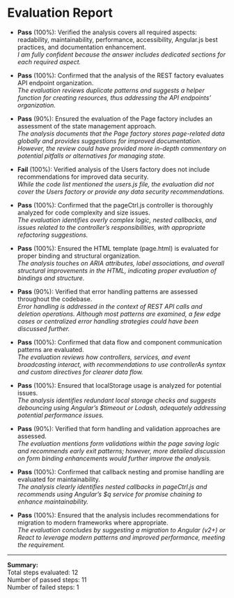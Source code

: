 # Evaluation Report

- **Pass** (100%): Verified the analysis covers all required aspects: readability, maintainability, performance, accessibility, Angular.js best practices, and documentation enhancement.  
  *I am fully confident because the answer includes dedicated sections for each required aspect.*

- **Pass** (100%): Confirmed that the analysis of the REST factory evaluates API endpoint organization.  
  *The evaluation reviews duplicate patterns and suggests a helper function for creating resources, thus addressing the API endpoints’ organization.*

- **Pass** (90%): Ensured the evaluation of the Page factory includes an assessment of the state management approach.  
  *The analysis documents that the Page factory stores page-related data globally and provides suggestions for improved documentation. However, the review could have provided more in-depth commentary on potential pitfalls or alternatives for managing state.*

- **Fail** (100%): Verified analysis of the Users factory does not include recommendations for improved data security.  
  *While the code list mentioned the users.js file, the evaluation did not cover the Users factory or provide any data security recommendations.*

- **Pass** (100%): Confirmed that the pageCtrl.js controller is thoroughly analyzed for code complexity and size issues.  
  *The evaluation identifies overly complex logic, nested callbacks, and issues related to the controller’s responsibilities, with appropriate refactoring suggestions.*

- **Pass** (100%): Ensured the HTML template (page.html) is evaluated for proper binding and structural organization.  
  *The analysis touches on ARIA attributes, label associations, and overall structural improvements in the HTML, indicating proper evaluation of bindings and structure.*

- **Pass** (90%): Verified that error handling patterns are assessed throughout the codebase.  
  *Error handling is addressed in the context of REST API calls and deletion operations. Although most patterns are examined, a few edge cases or centralized error handling strategies could have been discussed further.*

- **Pass** (100%): Confirmed that data flow and component communication patterns are evaluated.  
  *The evaluation reviews how controllers, services, and event broadcasting interact, with recommendations to use controllerAs syntax and custom directives for clearer data flow.*

- **Pass** (100%): Ensured that localStorage usage is analyzed for potential issues.  
  *The analysis identifies redundant local storage checks and suggests debouncing using Angular’s $timeout or Lodash, adequately addressing potential performance issues.*

- **Pass** (90%): Verified that form handling and validation approaches are assessed.  
  *The evaluation mentions form validations within the page saving logic and recommends early exit patterns; however, more detailed discussion on form binding enhancements would further improve the analysis.*

- **Pass** (100%): Confirmed that callback nesting and promise handling are evaluated for maintainability.  
  *The analysis clearly identifies nested callbacks in pageCtrl.js and recommends using Angular’s $q service for promise chaining to enhance maintainability.*

- **Pass** (100%): Ensured that the analysis includes recommendations for migration to modern frameworks where appropriate.  
  *The evaluation concludes by suggesting a migration to Angular (v2+) or React to leverage modern patterns and improved performance, meeting the requirement.*

---

**Summary:**  
Total steps evaluated: 12  
Number of passed steps: 11  
Number of failed steps: 1